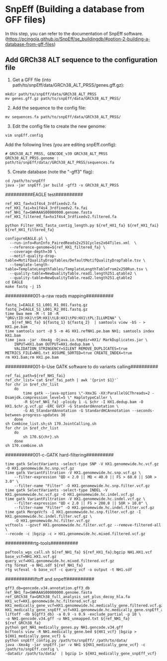 # SnpEff (Building a database from GFF files)
In this step, you can refer to the documentation of SnpEff software. (https://pcingola.github.io/SnpEff/se_buildingdb/#option-2-building-a-database-from-gff-files)

## Add GRCh38 ALT sequence to the configuration file

1. Get a GFF file (into path/to/snpEff/data/GRCh38_ALT_PRSS/genes.gff.gz):
```
mkdir path/to/snpEff/data/GRCh38_ALT_PRSS
mv genes.gff.gz path/to/snpEff/data/GRCh38_ALT_PRSS/
```

2. Add the sequence to the config file:
```
mv sequences.fa path/to/snpEff/data/GRCh38_ALT_PRSS/
```

3. Edit the config file to create the new genome:
```
vim snpEff.config
```
  Add the following lines (you are editing snpEff.config):
```
# GRCh38_ALT_PRSS, GENCODE_v39 GRCh38_ALT_PRSS
GRCh38_ALT_PRSS.genome : path/to/snpEff/data//GRCh38_ALT_PRSS/sequences.fa
```

5. Create database (note the "-gff3" flag):
```
cd /path/to/snpEff
java -jar snpEff.jar build -gff3 -v GRCh38_ALT_PRSS
```


##########EAGLE test##########
```
ref_HX1_fa=hx1f4s4_3rdfixedv2.fa
ref_HX1_fai=hx1f4s4_3rdfixedv2.fa.fai
ref_NH1_fa=GWHAAAS00000000.genome.fasta
ref_HX1_filtered_fa=hx1f4s4_3rdfixedv2.filtered.fa

python Filter_HX1_fasta_contig_length.py ${ref_HX1_fa} ${ref_HX1_fai} ${ref_HX1_filtered_fa}

configureEAGLE.pl \
  --run-info=RunInfo_PairedReads2x251Cycles2x64Tiles.xml  \
  --reference-genome=${ref_HX1_filtered_fa} \
  --coverage-depth=30 \
  --motif-quality-drop-table=MotifQualityDropTables/DefaultMotifQualityDropTable.tsv \
  --template-length-table=TemplateLengthTables/TemplateLengthTableFrom2x250Run.tsv \
  --quality-table=NewQualityTable.read1.length251.qtable2 \
  --quality-table=NewQualityTable.read2.length251.qtable2
cd EAGLE
make fastq -j 15
```

##########001-a-raw reads mapping##########
```
fastq_1=EAGLE_S1_L001_R1_001.fastq.gz
fastq_2=EAGLE_S1_L001_R2_001.fastq.gz
time bwa mem -M -t 10 -R "@RG\tID:HX1\tSM:HX1\tLB:HX1\tPU:HX1\tPL:ILLUMINA" \
   ${ref_NH1_fa} ${fastq_1} ${fastq_2}  | samtools view -bS - > HX1.pe.bam
time samtools sort -@ 5 -m 4G HX1.refNH1.pe.bam NH1; samtools index HX1.bam
time java -jar -Xmx4g -Djava.io.tmpdir=HX1/ MarkDuplicates.jar \
	INPUT=HX1.bam OUTPUT=HX1.dedup.bam \
	VALIDATION_STRINGENCY=SILENT REMOVE_DUPLICATES=true METRICS_FILE=NH1.txt ASSUME_SORTED=true CREATE_INDEX=true
rm HX1.bam;rm HX1.pe.bam
```

##########001-b-Use GATK software to do variants calling##########
```
ref_fai_path=${ref_NH1_fai}
ref_chr_list=`cat $ref_fai_path | awk '{print $1}'`
for chr in $ref_chr_list
    do
        time gatk --java-options \"-Xmx3G -XX:ParallelGCThreads=2 -Dsamjdk.compression_level=5 \" HaplotypeCaller \
        -R ${ref_NH1_fa} -ploidy 1 -L $chr -I HX1.dedup.bam -O HX1.$chr.g.vcf.gz -ERC GVCF -G StandardAnnotation \
        -G AS_StandardAnnotation -G StandardHCAnnotation --seconds-between-progress-updates 30
    done
sh Combine_list.sh;sh 170.JointCalling.sh
for chr in $ref_chr_list
    do
        sh 170.${chr}.sh
    done
sh 170.combine.sh
```

##########001-c-GATK hard-filtering##########
```
time gatk SelectVariants -select-type SNP -V HX1.genomewide.hc.vcf.gz -O HX1.genomewide.hc.snp.vcf.gz
time gatk VariantFiltration -V HX1.genomewide.hc.snp.vcf.gz \
    --filter-expression "QD < 2.0 || MQ < 40.0 || FS > 60.0 || SOR > 3.0" \
    --filter-name "Filter" -O HX1.genomewide.hc.snp.filter.vcf.gz
time gatk SelectVariants -select-type INDEL -V HX1.genomewide.hc.vcf.gz -O HX1.genomewide.hc.indel.vcf.gz
time gatk VariantFiltration -V HX1.genomewide.hc.indel.vcf.gz \
    --filter-expression "QD < 2.0 || FS > 200.0 || SOR > 10.0" \
    --filter-name "Filter" -O HX1.genomewide.hc.indel.filter.vcf.gz
time gatk MergeVcfs -I HX1.genomewide.hc.snp.filter.vcf.gz -I HX1.genomewide.hc.indel.filter.vcf.gz \
    -O HX1.genomewide.hc.filter.vcf.gz
vcftools --gzvcf HX1.genomewide.hc.filter.vcf.gz --remove-filtered-all \
--recode -c |bgzip -c > HX1.genomewide.hc.mixed.filtered.vcf.gz
```

##########rtg-tools##########
```
paftools_wgs_call.sh ${ref_NH1_fa} ${ref_HX1_fa};bgzip NH1.HX1.vcf
base_vcf=NH1.HX1.vcf.gz
query_vcf=HX1.genomewide.hc.mixed.filtered.vcf.gz
rtg format -o NH1.sdf ${ref_NH1_fa}
rtg vcfeval -b base_vcf -c query_vcf -o output -t NH1.sdf
```


##########liftoff and snpeff##########
```
gff3_db=gencode.v34.annotation.gff3_db
ref_NH1_fa=GWHAAAS00000000.genome.fasta
ref_GRCh38_fa=GRCh38_full_analysis_set_plus_decoy_hla.fa
HX1_vcf=HX1.genomewide.hc.filtered.vcf.gz
HX1_medically_gene_vcf=HX1.genomewide.hc.medically_gene.filtered.vcf.gz
HX1_medically_gene_snpEff_vcf=HX1.genomewide.hc.medically_gene.snpEff_ann.filtered.vcf.gz
liftoff -db ${gff3_db} -a 0.9 -s 0.9 -exclude_partial -p 10 \
-o NH1.gencode.v34.gff -u NH1_unmapped.txt ${ref_NH1_fa} ${ref_GRCh38_fa}
python get_NH1_medically_genes.py NH1.gencode.v34.gff
bcftools view -R NH1.medically_gene.bed ${HX1_vcf} |bgzip > ${HX1_medically_gene_vcf} &
python snpEff_config.py /path/to/snpEff/ /path/to/data/
java -Xmx4g -jar snpEff.jar -v NH1 ${HX1_medically_gene_vcf} -c /path/to/snpEff.config \
-datadir /path/to/data/  | bgzip 1> ${HX1_medically_gene_snpEff_vcf} 
```
